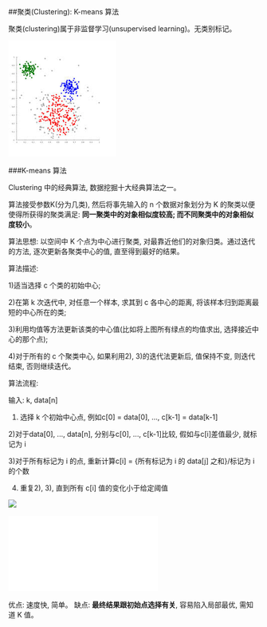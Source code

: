##聚类(Clustering): K-means 算法

聚类(clustering)属于非监督学习(unsupervised learning)。无类别标记。

![](../pic/km-00.jpg)


###K-means 算法

Clustering 中的经典算法, 数据挖掘十大经典算法之一。

算法接受参数K(分为几类), 然后将事先输入的 n 个数据对象划分为 K 的聚类以便使得所获得的聚类满足: **同一聚类中的对象相似度较高; 而不同聚类中的对象相似度较小**。

算法思想:
以空间中 K 个点为中心进行聚类, 对最靠近他们的对象归类。通过迭代的方法, 逐次更新各聚类中心的值, 直至得到最好的结果。

算法描述:

1)适当选择 c 个类的初始中心;

2)在第 k 次迭代中, 对任意一个样本, 求其到 c 各中心的距离, 将该样本归到距离最短的中心所在的类;

3)利用均值等方法更新该类的中心值(比如将上图所有绿点的均值求出, 选择接近中心的那个点);

4)对于所有的 c 个聚类中心, 如果利用2), 3)的迭代法更新后, 值保持不变, 则迭代结束, 否则继续迭代。


算法流程:

输入: k, data[n]

1) 选择 k 个初始中心点, 例如c[0] = data[0], ..., c[k-1] = data[k-1]

2)对于data[0], ..., data[n], 分别与c[0], ..., c[k-1]比较, 假如与c[i]差值最少, 就标记为 i

3)对于所有标记为 i 的点, 重新计算c[i] = {所有标记为 i 的 data[j] 之和}/标记为 i 的个数

4) 重复2), 3), 直到所有 c[i] 值的变化小于给定阈值


![](../pic/kn-01.png)

![](../doc/K_mean_Clustering.pdf)

优点: 速度快, 简单。
缺点: **最终结果跟初始点选择有关**, 容易陷入局部最优, 需知道 K 值。





